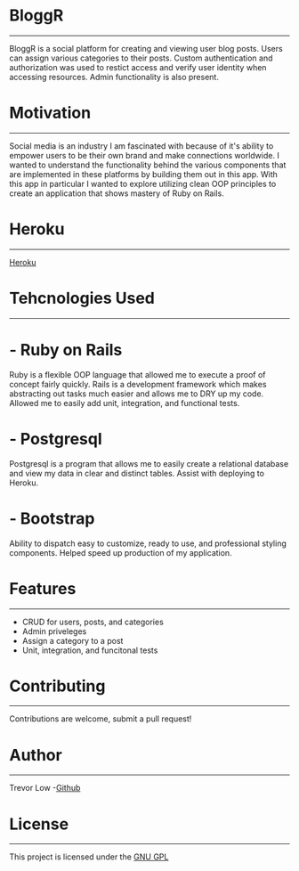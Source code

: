 # BloggR
---
BloggR is a social platform for creating and viewing user blog posts. Users can assign various categories to their posts. Custom authentication and authorization was used to restict access and verify user identity when accessing resources. Admin functionality is also present.

# Motivation
---
Social media is an industry I am fascinated with because of it's ability to empower users to be their own brand and make connections worldwide. I wanted to understand the functionality behind the various components that are implemented in these platforms by building them out in this app. With this app in particular I wanted to explore utilizing clean OOP principles to create an application that shows mastery of Ruby on Rails. 

# Heroku 
---
[Heroku](https://alpha-blog-t.herokuapp.com)

# Tehcnologies Used
---
# - Ruby on Rails
  Ruby is a flexible OOP language that allowed me to execute a proof of concept fairly quickly. Rails is a development framework which makes abstracting out tasks much easier and allows me to DRY up my code. Allowed me to easily add unit, integration, and functional tests.

# - Postgresql
  Postgresql is a program that allows me to easily create a relational database and view my data in clear and distinct tables. Assist with deploying to Heroku.

# - Bootstrap
  Ability to dispatch easy to customize, ready to use, and professional styling components. Helped speed up production of my application.


# Features
---
- CRUD for users, posts, and categories 
- Admin priveleges 
- Assign a category to a post
- Unit, integration, and funcitonal tests

# Contributing
---
Contributions are welcome, submit a pull request!

# Author
---
Trevor Low -[Github](https://github.com/tklow94?tab=repositories)

# License 
---
This project is licensed under the [GNU GPL](https://www.gnu.org/licenses/gpl-3.0.en.html)


